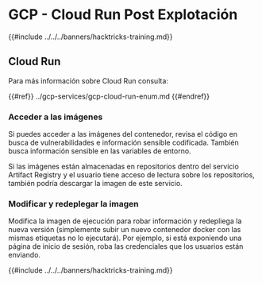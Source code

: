 # GCP - Cloud Run Post Explotación

{{#include ../../../banners/hacktricks-training.md}}

## Cloud Run

Para más información sobre Cloud Run consulta:

{{#ref}}
../gcp-services/gcp-cloud-run-enum.md
{{#endref}}

### Acceder a las imágenes

Si puedes acceder a las imágenes del contenedor, revisa el código en busca de vulnerabilidades e información sensible codificada. También busca información sensible en las variables de entorno.

Si las imágenes están almacenadas en repositorios dentro del servicio Artifact Registry y el usuario tiene acceso de lectura sobre los repositorios, también podría descargar la imagen de este servicio.

### Modificar y redeplegar la imagen

Modifica la imagen de ejecución para robar información y redepliega la nueva versión (simplemente subir un nuevo contenedor docker con las mismas etiquetas no lo ejecutará). Por ejemplo, si está exponiendo una página de inicio de sesión, roba las credenciales que los usuarios están enviando.

{{#include ../../../banners/hacktricks-training.md}}
